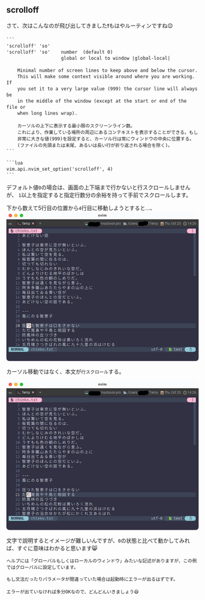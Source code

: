 ## scrolloff

さて、次はこんなのが飛び出してきました❗もはやルーティンですね😌

~~~admonish info title=":h scrolloff"
```
'scrolloff' 'so'
'scrolloff' 'so'    number	(default 0)
	                global or local to window |global-local|

	Minimal number of screen lines to keep above and below the cursor.
	This will make some context visible around where you are working.  If
	you set it to a very large value (999) the cursor line will always be
	in the middle of the window (except at the start or end of the file or
	when long lines wrap).

	カーソルの上下に表示する最小限のスクリーンライン数。
	これにより、作業している場所の周辺にあるコンテキストを表示することができる。もし
	非常に大きな値(999)を設定すると、カーソル行は常にウィンドウの中央に位置する。
    (ファイルの先頭または末尾、あるいは長い行が折り返される場合を除く)。
```
~~~

~~~admonish example title="options.lua"
```lua
vim.api.nvim_set_option('scrolloff', 4)
```
~~~

デフォルト値`0`の場合は、画面の上下端まで行かないと行スクロールしませんが、
`1`以上を指定すると指定行数分の余裕を持って手前でスクロールします。

下から数えて5行目の位置から`4`行目に移動しようとすると...、
![scrolloff1.png](img/scrolloff1.png)

カーソル移動ではなく、本文が`行スクロール`する。

![scrolloff2.png](img/scrolloff2.png)

文字で説明するとイメージが難しいんですが、`0`の状態と比べて動かしてみれば、すぐに意味はわかると思います😸

```admonish note
ヘルプには「グローバルもしくはローカルのウィンドウ」みたいな記述がありますが、この例ではグローバルに設定しています。
```

```admonish success
もし文法だったりパラメータが間違っていた場合は起動時にエラーが出るはずです。

エラーが出ていなければ多分OKなので、どんどんいきましょう😆
```
